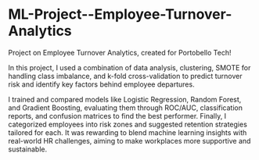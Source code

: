 # ML-Project--Employee-Turnover-Analytics
Project on Employee Turnover Analytics, created for Portobello Tech!

In this project, I used a combination of data analysis, clustering, SMOTE for handling class imbalance, and k-fold cross-validation to predict turnover risk and identify key factors behind employee departures. 

I trained and compared models like Logistic Regression, Random Forest, and Gradient Boosting, evaluating them through ROC/AUC, classification reports, and confusion matrices to find the best performer. Finally, I categorized employees into risk zones and suggested retention strategies tailored for each. It was rewarding to blend machine learning insights with real-world HR challenges, aiming to make workplaces more supportive and sustainable. 

